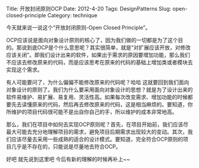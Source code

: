 Title: 开放封闭原则OCP
Date: 2012-4-20
Tags: DesignPatterns
Slug: open-closed-principle
Category: technique


今天就来说一说这个“开放封闭原则-Open Closed Principle”。

OCP应该说是面向对象设计原则的核心了，因为我们做的一切都是为了这个目的。那说到底OCP是个什么意思呢？其实很简单，就是“对扩展应该开放，对修改应该关闭”。即我们设计出来的软件，如果出于需求的原因要增加功能，那么我们不应该去修改原来的代码，而是应该思考在原来的代码的基础上增加类或者模块去实现这个需求。

有人可能要问了，为什么偏偏不能修改原来的代码呢？哈哈 这就要回到我们面向对象设计的原则了。我们为什么要采用面向对象设计的思想？就是为了设计出来的软件易维护、易扩展、易复用、灵活性高。如果每次改变需求、增加功能的时候都要先去读懂原来的代码，然后再去修改原来的代码，这是相当麻烦的。要知道，你所维护的项目代码很可能不是出自你自己的手，所以维护的成本非常地高。

那么，我们在项目中如何去实现OCP原则呢？首先，在项目开始前，我们应该尽最大可能去充分地理解项目的需求，避免项目后期需求出现较大的变动。其次，我们应该尽量去采用一些成熟的适合的设计模式。要知道，完全符合OCP原则的项目几乎是不存在的，只能说是尽量地去符合OCP。

好吧 就先说到这里吧 今后有新的理解的时候再补上~~
